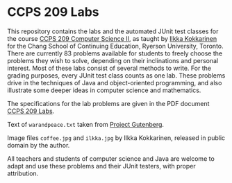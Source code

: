 # CCPS 209 Labs

This repository contains the labs and the automated JUnit test classes for the course [CCPS 209 Computer Science II](https://github.com/ikokkari/JavaExamples), as taught by [Ilkka Kokkarinen](https://www.cs.ryerson.ca/~ikokkari/) for the Chang School of Continuing Education, Ryerson University, Toronto. There are currently 83 problems available for students to freely choose the problems they wish to solve, depending on their inclinations and personal interest. Most of these labs consist of several methods to write. For the grading purposes, every JUnit test class counts as one lab. These problems drive in the techniques of Java and object-oriented programming, and also illustrate some deeper ideas in computer science and mathematics.

The specifications for the lab problems are given in the PDF document [CCPS 209 Labs](https://github.com/ikokkari/CCPS209Labs/blob/master/CCPS%20209%20Labs.pdf).

Text of `warandpeace.txt` taken from [Project Gutenberg](http://www.gutenberg.org/ebooks/2600).

Image files `coffee.jpg` and `ilkka.jpg` by Ilkka Kokkarinen, released in public domain by the author.

All teachers and students of computer science and Java are welcome to adapt and use these problems and their JUnit testers, with proper attribution.
